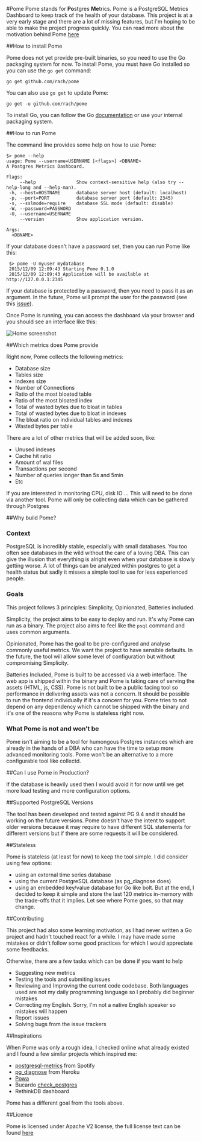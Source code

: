 #Pome
Pome stands for **Po**stgres **Me**trics.
Pome is a PostgreSQL Metrics Dashboard to keep track of the health of your database.
This project is at a very early stage and there are a lot of missing features,
but I'm hoping to be able to make the project progress quickly.
You can read more about the motivation behind Pome [here](http://rachbelaid.com/introducing-pome)

##How to install Pome

Pome does not yet provide pre-built binaries, so you need to use the Go packaging system for now.
To install Pome, you must have Go installed so you can use the `go get` command:

    go get github.com/rach/pome
   
You can also use `go get` to update Pome:

    go get -u github.com/rach/pome

To install Go, you can follow the Go [documentation](https://golang.org/doc/install) or use your internal packaging system. 

##How to run Pome

The command line provides some help on how to use Pome:

   
    $> pome --help
    usage: Pome --username=USERNAME [<flags>] <DBNAME>
    A Postgres Metrics Dashboard.

    Flags:
         --help               Show context-sensitive help (also try --help-long and --help-man).
     -h, --host=HOSTNAME      database server host (default: localhost)
     -p, --port=PORT          database server port (default: 2345)
     -s, --sslmode=require    database SSL mode (default: disable)
     -W, --password=PASSWORD
     -U, --username=USERNAME
         --version            Show application version.

    Args:
      <DBNAME>

If your database doesn't have a password set, then you can run Pome like this:

     $> pome -U myuser mydatabase
     2015/12/09 12:09:43 Starting Pome 0.1.0
     2015/12/09 12:09:43 Application will be available at http://127.0.0.1:2345

If your database is protected by a password, then you need to pass it as an argument.
In the future, Pome will prompt the user for the password (see this [issue](https://github.com/rach/pome/issues/16)).

Once Pome is running, you can access the dashboard via your browser and you should see an interface like this:

![Home screenshot](https://raw.githubusercontent.com/rach/pome/master/screenshots/home.png)

##Which metrics does Pome provide

Right now, Pome collects the following metrics:

- Database size
- Tables size
- Indexes size
- Number of Connections
- Ratio of the most bloated table
- Ratio of the most bloated index
- Total of wasted bytes due to bloat in tables
- Total of wasted bytes due to bloat in indexes
- The bloat ratio on individual tables and indexes
- Wasted bytes per table

There are a lot of other metrics that will be added soon, like:

- Unused indexes
- Cache hit ratio
- Amount of wal files
- Transactions per second
- Number of queries longer than 5s and 5min
- Etc 

If you are interested in monitoring CPU, disk IO ... This will need to be done via another tool.
Pome will only be collecting data which can be gathered through Postgres 

##Why build Pome?
### Context

PostgreSQL is incredibly stable, especially with small databases. You too often see databases in the wild without the care of a loving DBA.
This can give the illusion that everything is alright even when your database is slowly getting worse. A lot of things can be analyzed within postgres to get a health status but sadly it misses a simple tool to use for less experienced people.

### Goals

This project follows 3 principles: Simplicity, Opinionated, Batteries included. 

Simplicity, the project aims to be easy to deploy and run. It's why Pome can run as a binary. The project also aims to feel like the `psql` command and uses common arguments. 

Opinionated, Pome has the goal to be pre-configured and analyse commonly useful metrics. We want the project to have sensible defaults. In the future, the tool will allow some level of configuration but without compromising Simplicity. 

Batteries Included, Pome is built to be accessed via a web interface. The web app is shipped within the binary and Pome is taking care of serving the assets (HTML, js, CSS). Pome is not built to be a public facing tool so performance in delivering assets was not a concern. It should be possible to run the frontend individually if it's a concern for you. Pome tries to not depend on any dependency which cannot be shipped with the binary and it's one of the reasons why Pome is stateless right now.

### What Pome is not and won't be

Pome isn't aiming to be a tool for humongous Postgres instances which are already in the hands of a DBA who can have the time to setup more advanced monitoring tools. Pome won't be an alternative to a more configurable tool like collectd.


##Can I use Pome in Production?

If the database is heavily used then I would avoid it for now until we get more load testing and more configuration options. 

##Supported PostgreSQL Versions

The tool has been developed and tested against PG 9.4 and it should be working on the future versions.
Pome doesn't have the intent to support older versions because it may require to have different SQL statements for different versions but if there are some requests it will be considered.

##Stateless

Pome is stateless (at least for now) to keep the tool simple. I did consider using few options:
- using an external time series database
- using the current PostgreSQL database (as pg_diagnose does)
- using an embedded key/value database for Go like bolt.
But at the end, I decided to keep it simple and store the last 120 metrics in-memory with the trade-offs that it implies.
Let see where Pome goes, so that may change.

##Contributing 

This project had also some learning motivation, as I had never written a Go project and hadn't touched react for a while. I may have made some mistakes or didn't follow some good practices for which I would appreciate some feedbacks.

Otherwise, there are a few tasks which can be done if you want to help

- Suggesting new metrics
- Testing the tools and submiting issues
- Reviewing and Improving the current code codebase.
Both languages used are not my daily programming language so I probably did beginner mistakes
- Correcting my English. Sorry, I'm not a native English speaker so mistakes will happen
- Report issues
- Solving bugs from the issue trackers

##Inspirations

When Pome was only a rough idea, I checked online what already existed and I found a few similar projects which inspired me:

- [postgresql-metrics](https://github.com/spotify/postgresql-metrics) from Spotify
- [pg_diagnose](https://github.com/heroku/pgdiagnose) from Heroku
- [Powa](http://dalibo.github.io/powa/)
- Bucardo [check_postgres](https://bucardo.org/check_postgres/)
- RethinkDB dashboard

Pome has a different goal from the tools above.

##Licence 

Pome is licensed under Apache V2 license, the full license text can be found [here](https://github.com/rach/pome/blob/master/LICENSE)
